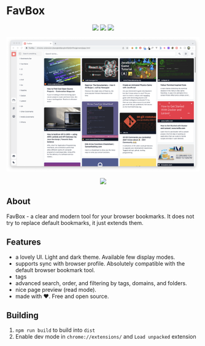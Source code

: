 # FavBox

<p align="center">
 <img src="https://img.shields.io/github/issues/dd3v/favbox" />
 <img src="https://img.shields.io/github/package-json/v/dd3v/favbox" /> 
 <img src="https://img.shields.io/badge/License-MIT-yellow.svg"/>
</p>

![image](app.png)

<p align="center">
<a href="https://chrome.google.com/webstore/detail/favbox/eangbddipcghohfjefjmfihcjgjnnemj" target="_blank"><img src="https://img.shields.io/badge/Google%20Chrome-4285F4?style=for-the-badge&logo=GoogleChrome&logoColor=white"/></a>
</p>

## About

FavBox - a clear and modern tool for your browser bookmarks. It does not try to replace default bookmarks, it just extends them.

## Features

- a lovely UI. Light and dark theme. Available few display modes.
- supports sync with browser profile. Absolutely compatible with the default browser bookmark tool.
- tags
- advanced search, order, and filtering by tags, domains, and folders.
- nice page preview (read mode).
- made with ❤️. Free and open source.

## Building

1. `npm run build` to build into `dist`
2. Enable dev mode in `chrome://extensions/` and `Load unpacked` extension
